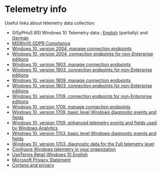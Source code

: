 # Telemetry info

Useful links about telemetry data collection:

* SiSyPHuS BSI Windows 10 Telemetry data ; [English](https://www.bsi.bund.de/SharedDocs/Downloads/DE/BSI/Cyber-Sicherheit/SiSyPHus/Workpackage4_Telemetry.pdf) (partially)
and [German](https://www.bsi.bund.de/DE/Themen/Cyber-Sicherheit/Empfehlungen/SiSyPHuS_Win10/AP4/SiSyPHuS_AP4.html)
* [MSWin10 GDPR Compliance](assets/MSWin10_GDPR_Compliance.pdf)
* [Windows 10, version 2004, manage connection endpoints](https://docs.microsoft.com/en-us/windows/privacy/manage-windows-2004-endpoints)
* [Windows 10, version 2004, connection endpoints for non-Enterprise editions](https://docs.microsoft.com/en-us/windows/privacy/windows-endpoints-2004-non-enterprise-editions)
* [Windows 10, version 1903, manage connection endpoints](https://docs.microsoft.com/en-us/windows/privacy/manage-windows-1903-endpoints)
* [Windows 10, version 1903, connection endpoints for non-Enterprise editions](https://docs.microsoft.com/en-us/windows/privacy/windows-endpoints-1903-non-enterprise-editions)
* [Windows 10, version 1809, manage connection endpoints](https://docs.microsoft.com/en-us/windows/privacy/manage-windows-1809-endpoints)
* [Windows 10, version 1803, connection endpoints for non-Enterprise editions](https://docs.microsoft.com/en-us/windows/privacy/windows-endpoints-1803-non-enterprise-editions)
* [Windows 10, version 1709, connection endpoints for non-Enterprise editions](https://docs.microsoft.com/en-us/windows/privacy/windows-endpoints-1709-non-enterprise-editions)
* [Windows 10, version 1709, manage connection endpoints](https://docs.microsoft.com/en-us/windows/configuration/manage-windows-endpoints-version-1709)
* [Windows 10, version 1709, basic level Windows diagnostic events and fields](https://docs.microsoft.com/en-us/windows/configuration/basic-level-windows-diagnostic-events-and-fields)
* [Windows 10, version 1709, enhanced telemetry events and fields used by Windows Analytics](https://docs.microsoft.com/en-us/windows/configuration/enhanced-diagnostic-data-windows-analytics-events-and-fields)
* [Windows 10, version 1703, basic level Windows diagnostic events and fields](https://docs.microsoft.com/en-us/windows/configuration/basic-level-windows-diagnostic-events-and-fields-1703)
* [Windows 10, version 1703, diagnostic data for the Full telemetry level](https://docs.microsoft.com/en-us/windows/configuration/windows-diagnostic-data-1703)
* [Configure Windows telemetry in your organization](https://technet.microsoft.com/itpro/windows/manage/configure-windows-telemetry-in-your-organization)
* [UseTerms Retail Windows 10 English](https://www.microsoft.com/en-us/Useterms/Retail/Windows/10/UseTerms_Retail_Windows_10_English.htm)
* [Microsoft Privacy Statement](https://privacy.microsoft.com/en-us/privacystatement)
* [Cortana and privacy](https://privacy.microsoft.com/en-US/windows-10-cortana-and-privacy)
